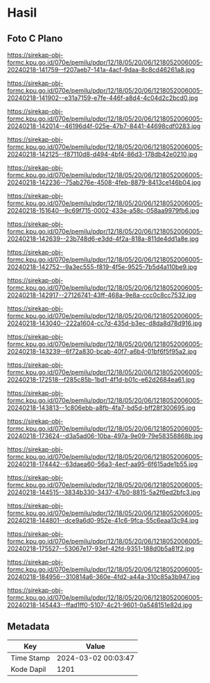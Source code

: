 # Hasil

## Foto C Plano

https://sirekap-obj-formc.kpu.go.id/070e/pemilu/pdpr/12/18/05/20/06/1218052006005-20240218-141759--f207aeb7-141a-4acf-9daa-8c8cd46261a8.jpg

https://sirekap-obj-formc.kpu.go.id/070e/pemilu/pdpr/12/18/05/20/06/1218052006005-20240218-141902--e31a7159-e7fe-446f-a8d4-4c04d2c2bcd0.jpg

https://sirekap-obj-formc.kpu.go.id/070e/pemilu/pdpr/12/18/05/20/06/1218052006005-20240218-142014--46196d4f-025e-47b7-8441-44698cdf0283.jpg

https://sirekap-obj-formc.kpu.go.id/070e/pemilu/pdpr/12/18/05/20/06/1218052006005-20240218-142125--f87110d8-d494-4bf4-86d3-178db42e0210.jpg

https://sirekap-obj-formc.kpu.go.id/070e/pemilu/pdpr/12/18/05/20/06/1218052006005-20240218-142236--75ab276e-4508-4feb-8879-8413ce146b04.jpg

https://sirekap-obj-formc.kpu.go.id/070e/pemilu/pdpr/12/18/05/20/06/1218052006005-20240218-151640--9c69f715-0002-433e-a58c-058aa9979fb6.jpg

https://sirekap-obj-formc.kpu.go.id/070e/pemilu/pdpr/12/18/05/20/06/1218052006005-20240218-142639--23b748d6-e3dd-4f2a-818a-811de4dd1a8e.jpg

https://sirekap-obj-formc.kpu.go.id/070e/pemilu/pdpr/12/18/05/20/06/1218052006005-20240218-142752--9a3ec555-f819-4f5e-9525-7b5d4a110be9.jpg

https://sirekap-obj-formc.kpu.go.id/070e/pemilu/pdpr/12/18/05/20/06/1218052006005-20240218-142917--27126741-43ff-468a-9e8a-ccc0c8cc7532.jpg

https://sirekap-obj-formc.kpu.go.id/070e/pemilu/pdpr/12/18/05/20/06/1218052006005-20240218-143040--222a1604-cc7d-435d-b3ec-d8da8d78d916.jpg

https://sirekap-obj-formc.kpu.go.id/070e/pemilu/pdpr/12/18/05/20/06/1218052006005-20240218-143239--6f72a830-bcab-40f7-a6b4-01bf6f5f95a2.jpg

https://sirekap-obj-formc.kpu.go.id/070e/pemilu/pdpr/12/18/05/20/06/1218052006005-20240218-172518--f285c85b-1bd1-4f1d-b01c-e62d2684ea61.jpg

https://sirekap-obj-formc.kpu.go.id/070e/pemilu/pdpr/12/18/05/20/06/1218052006005-20240218-143813--1c806ebb-a8fb-4fa7-bd5d-bff28f300695.jpg

https://sirekap-obj-formc.kpu.go.id/070e/pemilu/pdpr/12/18/05/20/06/1218052006005-20240218-173624--d3a5ad06-10ba-497a-9e09-79e58358868b.jpg

https://sirekap-obj-formc.kpu.go.id/070e/pemilu/pdpr/12/18/05/20/06/1218052006005-20240218-174442--63daea60-56a3-4ecf-aa95-6f615ade1b55.jpg

https://sirekap-obj-formc.kpu.go.id/070e/pemilu/pdpr/12/18/05/20/06/1218052006005-20240218-144515--3834b330-3437-47b0-8815-5a2f6ed2bfc3.jpg

https://sirekap-obj-formc.kpu.go.id/070e/pemilu/pdpr/12/18/05/20/06/1218052006005-20240218-144801--dce9a6d0-952e-41c6-9fca-55c6eaa13c94.jpg

https://sirekap-obj-formc.kpu.go.id/070e/pemilu/pdpr/12/18/05/20/06/1218052006005-20240218-175527--53067e17-93ef-42fd-9351-188d0b5a81f2.jpg

https://sirekap-obj-formc.kpu.go.id/070e/pemilu/pdpr/12/18/05/20/06/1218052006005-20240218-184956--310814a6-360e-4fd2-a44a-310c85a3b947.jpg

https://sirekap-obj-formc.kpu.go.id/070e/pemilu/pdpr/12/18/05/20/06/1218052006005-20240218-145443--ffad1ff0-5107-4c21-9601-0a548151e82d.jpg


## Metadata

| Key        | Value               |
| ---------- | ------------------- |
| Time Stamp | 2024-03-02 00:03:47 |
| Kode Dapil | 1201                |



